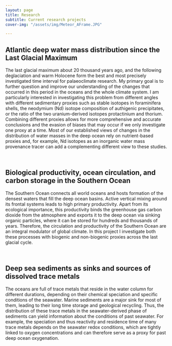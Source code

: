 ```yaml
---
layout: page
title: Research
subtitle: Current research projects
cover-img: "/assets/img/Meteor_AFrame.JPG"

---
```


## Atlantic deep water mass distribution since the Last Glacial Maximum

The last glacial maximum about 20 thousand years ago, and the following deglaciation and warm Holocene form the best and most precisely investigated time interval for palaeoclimate research. My primary goal is to further question and improve our understanding of the changes that occurred in this period in the oceans and the whole climate system. I am particularly interested in investigating this problem from different angles with different sedimentary proxies such as stable isotopes in foraminifera shells, the neodymium (Nd) isotope composition of authigenic precipitates, or the ratio of the two uranium-derived isotopes protactinium and thorium. Combining different proxies allows for more comprehensive and accurate conclusions and the evasion of biases that may occur if we only investigate one proxy at a time. Most of our established views of changes in the distribution of water masses in the deep ocean rely on nutrient-based proxies and, for example, Nd isotopes as an inorganic water mass provenance tracer can add a complementing different view to these studies.

<br>

## Biological productivity, ocean circulation, and carbon storage in the Southern Ocean

The Southern Ocean connects all world oceans and hosts formation of the densest waters that fill the deep ocean basins. Active vertical mixing around its frontal systems leads to high primary productivity. Apart from its ecological importance, this productivity binds the greenhouse gas carbon dioxide from the atmosphere and exports it to the deep ocean via sinking organic particles, where it can be stored for hundreds and thousands of years. Therefore, the circulation and productivity of the Southern Ocean are an integral modulator of global climate. In this project I investigate both these processes with biogenic and non-biogenic proxies across the last glacial cycle.

<br>

## Deep sea sediments as sinks and sources of dissolved trace metals

The oceans are full of trace metals that reside in the water column for different durations, depending on their chemical speciation and specific conditions of the seawater. Marine sediments are a major sink for most of them, leading to their long time storage and geological recycling. Thus, the distribution of these trace metals in the seawater-derived phase of sediments can yield information about the conditions of past seawater. For example, the speciation and thus reactivity and residence time of many trace metals depends on the seawater redox conditions, which are tightly linked to oxygen concentrations and can therefore serve as a proxy for past deep ocean  oxygenation.
